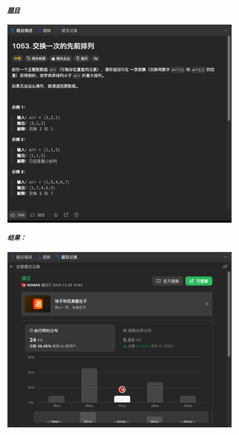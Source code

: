 ##### [题目](https://leetcode.cn/problems/previous-permutation-with-one-swap/description/)
![pic](img.png)
##### 结果：
![pic](result.png)